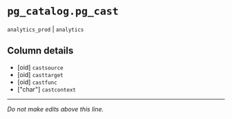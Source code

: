 # `pg_catalog.pg_cast`
`analytics_prod` | `analytics`

## Column details
* [oid]       `castsource`
* [oid]       `casttarget`
* [oid]       `castfunc`
* ["char"]    `castcontext`

-------------------------------------------------------------------------------
*Do not make edits above this line.*
